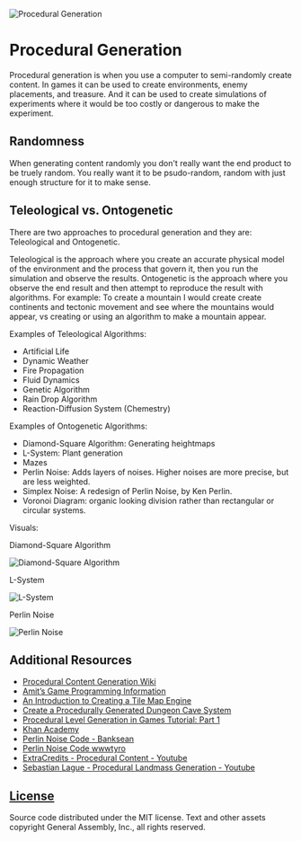 ![Procedural Generation](http://i.imgur.com/J4OqZye.png)

# Procedural Generation

Procedural generation is when you use a computer to semi-randomly create content. In games it can be used to create environments, enemy placements, and treasure. And it can be used to create simulations of experiments where it would be too costly or dangerous to make the experiment.


## Randomness

When generating content randomly you don't really want the end product to be truely random. You really want it to be psudo-random, random with just enough structure for it to make sense.


## Teleological vs. Ontogenetic

There are two approaches to procedural generation and they are: Teleological and Ontogenetic.

Teleological is the approach where you create an accurate physical model of the environment and the process that govern it, then you run the simulation and observe the results.
Ontogenetic is the approach where you observe the end result and then attempt to reproduce the result with algorithms.
For example: To create a mountain I would create create continents and tectonic movement and see where the mountains would appear, vs creating or using an algorithm to make a mountain appear.

Examples of Teleological Algorithms:

-   Artificial Life
-   Dynamic Weather
-   Fire Propagation
-   Fluid Dynamics
-   Genetic Algorithm
-   Rain Drop Algorithm
-   Reaction-Diffusion System (Chemestry)

Examples of Ontogenetic Algorithms:

-   Diamond-Square Algorithm: Generating heightmaps
-   L-System: Plant generation
-   Mazes
-   Perlin Noise: Adds layers of noises. Higher noises are more precise, but are less weighted.
-   Simplex Noise: A redesign of Perlin Noise, by Ken Perlin.
-   Voronoi Diagram: organic looking division rather than rectangular or circular systems.

Visuals:

Diamond-Square Algorithm

![Diamond-Square Algorithm](https://upload.wikimedia.org/wikipedia/commons/thumb/9/96/Plasmafractal.gif/200px-Plasmafractal.gif)

L-System

![L-System](https://upload.wikimedia.org/wikipedia/commons/thumb/5/5d/Graftal7.png/150px-Graftal7.png)

Perlin Noise

![Perlin Noise](https://upload.wikimedia.org/wikipedia/commons/d/da/Perlin_noise.jpg)

## Additional Resources

-   [Procedural Content Generation Wiki](http://pcg.wikidot.com/)
-   [Amit’s Game Programming Information](http://www-cs-students.stanford.edu/~amitp/gameprog.html)
-   [An Introduction to Creating a Tile Map Engine](http://gamedevelopment.tutsplus.com/tutorials/an-introduction-to-creating-a-tile-map-engine--gamedev-10900)
-   [Create a Procedurally Generated Dungeon Cave System](http://gamedevelopment.tutsplus.com/tutorials/create-a-procedurally-generated-dungeon-cave-system--gamedev-10099)
-   [Procedural Level Generation in Games Tutorial: Part 1](https://www.raywenderlich.com/49502/procedural-level-generation-in-games-tutorial-part-1)
-   [Khan Academy](https://www.khanacademy.org/computing/computer-programming/programming-natural-simulations/programming-randomness/a/random-walks)
-   [Perlin Noise Code - Banksean](https://gist.github.com/banksean/304522)
-   [Perlin Noise Code wwwtyro](https://github.com/wwwtyro/perlin.js/blob/master/perlin.js)
-   [ExtraCredits - Procedural Content - Youtube](https://www.youtube.com/watch?v=TgbuWfGeG2o)
-   [Sebastian Lague - Procedural Landmass Generation - Youtube](https://www.youtube.com/watch?v=wbpMiKiSKm8)




## [License](LICENSE)

Source code distributed under the MIT license. Text and other assets copyright
General Assembly, Inc., all rights reserved.
